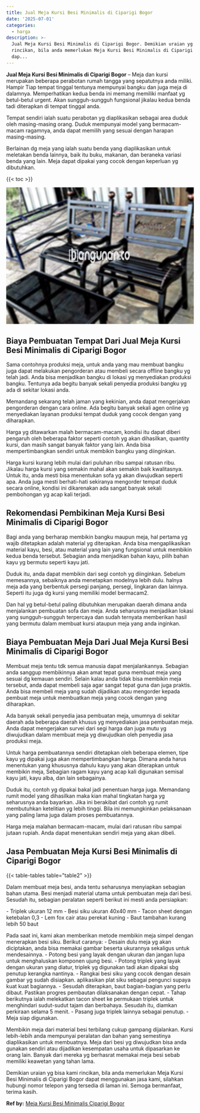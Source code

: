 ```yaml
---
title: Jual Meja Kursi Besi Minimalis di Ciparigi Bogor
date: '2025-07-01'
categories:
  - harga
description: >-
  Jual Meja Kursi Besi Minimalis di Ciparigi Bogor. Demikian uraian yg bisa kami
  rincikan, bila anda memerlukan Meja Kursi Besi Minimalis di Ciparigi Bogor
  dap...
---
```


**Jual Meja Kursi Besi Minimalis di Ciparigi Bogor** – Meja dan kursi merupakan beberapa perabotan rumah tangga yang sepatutnya anda miliki. Hampir Tiap tempat tinggal tentunya mempunyai bangku dan juga meja di dalamnya. Memperhatikan kedua benda ini memang memiliki manfaat yg betul-betul urgent. Akan sungguh-sungguh fungsional jikalau kedua benda tadi diterapkan di tempat tinggal anda.

Tempat sendiri ialah suatu perabotan yg diaplikasikan sebagai area duduk oleh masing-masing orang. Duduk mempunyai model yang bermacam-macam ragamnya, anda dapat memilih yang sesuai dengan harapan masing-masing.

Berlainan dg meja yang ialah suatu benda yang diaplikasikan untuk meletakan benda lainnya, baik itu buku, makanan, dan beraneka variasi benda yang lain. Meja dapat dipakai yang cocok dengan keperluan yg dibutuhkan.

{{< toc >}}

![Jual Meja Kursi Besi Minimalis di Ciparigi Bogor](/images/jual-meja-besi-murah20.png)

## Biaya Pembuatan Tempat Dari Jual Meja Kursi Besi Minimalis di Ciparigi Bogor

Sama contohnya produksi meja, untuk anda yang mau membuat bangku juga dapat melakukan pengorderan atau membeli secara offline bangku yg telah jadi. Anda bisa menjadikan bangku di lokasi yg menyediakan produksi bangku. Tentunya ada begitu banyak sekali penyedia produksi bangku yg ada di sekitar lokasi anda.

Memandang sekarang telah jaman yang kekinian, anda dapat mengerjakan pengorderan dengan cara online. Ada begitu banyak sekali agen online yg menyediakan layanan produksi tempat duduk yang cocok dengan yang diharapkan.

Harga yg ditawarkan malah bermacam-macam, kondisi itu dapat diberi pengaruh oleh beberapa faktor seperti contoh yg akan dihasilkan, quantity kursi, dan masih sangat banyak faktor yang lain. Anda bisa mempertimbangkan sendiri untuk membikin bangku yang diinginkan.

Harga kursi kurang lebih mulai dari puluhan ribu sampai ratusan ribu. Jikalau harga kursi yang semakin mahal akan semakin baik kwalitasnya. Untuk itu, anda mesti bisa menentukan sofa yg akan diwujudkan seperti apa. Anda juga mesti berhati-hati sekiranya mengorder tempat duduk secara online, kondisi ini dikarenakan ada sangat banyak sekali pembohongan yg acap kali terjadi.

## Rekomendasi Pembikinan Meja Kursi Besi Minimalis di Ciparigi Bogor

Bagi anda yang berharap membikin bangku maupun meja, hal pertama yg wajib ditetapkan adalah material yg diterapkan. Anda bisa mengaplikasikan material kayu, besi, atau material yang lain yang fungsional untuk membikin kedua benda tersebut. Sebagian anda menjadikan bahan kayu, pilih bahan kayu yg bermutu seperti kayu jati.

Duduk itu, anda dapat membikin dari segi contoh yg diinginkan. Sebelum memesannya, sebaiknya anda menetapkan modelnya lebih dulu. halnya meja ada yang berbentuk persegi panjang, persegi, lingkaran dan lainnya. Seperti itu juga dg kursi yang memiliki model bermacam2.

Dan hal yg betul-betul paling dibutuhkan merupakan daerah dimana anda menjalankan pembuatan sofa dan meja. Anda seharusnya menjadikan lokasi yang sungguh-sungguh terpercaya dan sudah ternyata memberikan hasil yang bermutu dalam membuat kursi ataupun meja yang anda inginkan.

## Biaya Pembuatan Meja Dari Jual Meja Kursi Besi Minimalis di Ciparigi Bogor

Membuat meja tentu tdk semua manusia dapat menjalankannya. Sebagian anda sanggup membikinnya akan amat tepat guna membuat meja yang sesuai dg kemauan sendiri. Selain kalau anda tidak bisa membikin meja tersebut, anda dapat membeli saja agar sangat tepat guna dan juga praktis. Anda bisa membeli meja yang sudah dijadikan atau mengorder kepada pembuat meja untuk membuatkan meja yang cocok dengan yang diharapkan.

Ada banyak sekali penyedia jasa pembuatan meja, umumnya di sekitar daerah ada beberapa daerah khusus yg menyediakan jasa pembuatan meja. Anda dapat mengerjakan survei dari segi harga dan juga mutu yg diwujudkan dalam membuat meja yg diwujudkan oleh penyedia jasa produksi meja.

Untuk harga pembuatannya sendiri ditetapkan oleh beberapa elemen, tipe kayu yg dipakai juga akan mempertimbangkan harga. Dimana anda harus menentukan yang khususnya dahulu kayu yang akan diterapkan untuk membikin meja, Sebagian ragam kayu yang acap kali digunakan semisal kayu jati, kayu alba, dan lain sebagainya.

Duduk itu, contoh yg dipakai bakal jadi penentuan harga juga. Memandang rumit model yang dihasilkan maka kian mahal tingkatan harga yg seharusnya anda bayarkan. Jika ini berakibat dari contoh yg rumit membutuhkan ketelitian yg lebih tinggi. Bila ini memungkinkan pelaksanaan yang paling lama juga dalam proses pembuatannya.

Harga meja malahan bermacam-macam, mulai dari ratusan ribu sampai jutaan rupiah. Anda dapat menentukan sendiri meja yang akan dibeli.

## Jasa Pembuatan Meja Kursi Besi Minimalis di Ciparigi Bogor

{{< table-tables table="table2" >}}

Dalam membuat meja besi, anda tentu seharusnya menyiapkan sebagian bahan utama. Besi menjadi material utama untuk pembuatan meja dari besi. Sesudah itu, sebagian peralatan seperti berikut ini mesti anda persiapkan:

\- Triplek ukuran 12 mm - Besi siku ukuran 40x40 mm - Tacon sheet dengan ketebalan 0,3 - Lem fox cair atau perekat kuning - Baut tambahan kurang lebih 50 baut

Pada saat ini, kami akan memberikan metode membikin meja simpel dengan menerapkan besi siku. Berikut caranya: - Desain dulu meja yg akan diciptakan, anda bisa memakai gambar beserta ukurannya sekaligus untuk mendesainnya. - Potong besi yang layak dengan ukuran dan jangan lupa untuk menghaluskan komponen ujung besi. - Potong triplek yang layak dengan ukuran yang diatur, triplek yg digunakan tadi akan dipakai sbg penutup kerangka nantinya. - Rangkai besi siku yang cocok dengan desain gambar yg sudah disiapkan. aplikasikan plat siku sebagai pengunci supaya kuat kuat bagiannya. - Sesudah diterapkan, baut bagian-bagian yang perlu dibaut. Pastikan progres pembautan dilaksanakan dengan cepat. - Tahap berikutnya ialah melekatkan tacon sheet ke permukaan triplek untuk menghindari sudut-sudut tajam dan berbahaya. Sesudah itu, diamkan perkiraan selama 5 menit. - Pasang juga triplek lainnya sebagai penutup. - Meja siap digunakan.

Membikin meja dari material besi terbilang cukup gampang dijalankan. Kursi lebih-lebih anda mempunyai peralatan dan bahan yang semestinya diaplikasikan untuk membuatnya. Meja dari besi yg diwujudkan bisa anda gunakan sendiri atau dijadikan kesempatan usaha untuk dipasarkan ke orang lain. Banyak dari mereka yg berhasrat memakai meja besi sebab memiliki keawetan yang tahan lama.

Demikian uraian yg bisa kami rincikan, bila anda memerlukan Meja Kursi Besi Minimalis di Ciparigi Bogor dapat menggunakan jasa kami, silahkan hubungi nomor telepon yang tersedia di laman ini. Semoga bermanfaat, terima kasih.

**Ref by:** [Meja Kursi Besi Minimalis Ciparigi Bogor](https://id.wikipedia.org/wiki/Meja)
